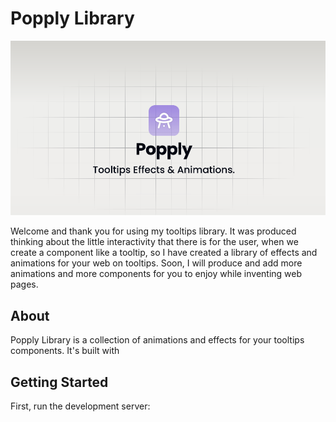 # Popply Library

![](/public/banner.png)

Welcome and thank you for using my tooltips library. It was produced thinking about the little interactivity that there is for the user, when we create a component like a tooltip, so I have created a library of effects and animations for your web on tooltips. Soon, I will produce and add more animations and more components for you to enjoy while inventing web pages.

## About

Popply Library is a collection of animations and effects for your tooltips components.
<a align="center">It's built with</a>


## Getting Started

First, run the development server:


